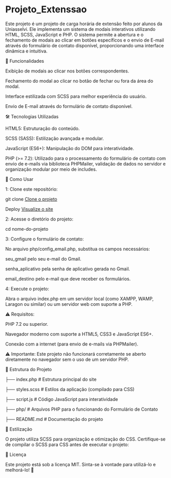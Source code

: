 # Projeto_Extenssao

Este projeto é um projeto de carga horária de extensão feito por alunos da Uniasselvi. Ele implementa um sistema de modais interativos utilizando HTML, SCSS, JavaScript e PHP. O sistema permite a abertura e o fechamento de modais ao clicar em botões específicos e o envio de E-mail através do formulário de contato disponível, proporcionando uma interface dinâmica e intuitiva.


📌 Funcionalidades


Exibição de modais ao clicar nos botões correspondentes.

Fechamento do modal ao clicar no botão de fechar ou fora da área do modal.

Interface estilizada com SCSS para melhor experiência do usuário.

Envio de E-mail através do formulário de contato disponível.


🛠️ Tecnologias Utilizadas


HTML5: Estruturação do conteúdo.

SCSS (SASS): Estilização avançada e modular.

JavaScript (ES6+): Manipulação do DOM para interatividade.

PHP (>= 7.2): Utilizado para o processamento do formulário de contato com envio de e-mails via biblioteca PHPMailer, validação de dados no servidor e organização modular por meio de includes.


🚀 Como Usar


1: Clone este repositório:


git clone [Clone o projeto](https://github.com/vieiradg/Extensao_Violencia_Domestica.git)

Deploy [Visualize o site](https://vieiradg.github.io/Extensao_Violencia_Domestica/)


2: Acesse o diretório do projeto:


cd nome-do-projeto


3: Configure o formulário de contato:


No arquivo php/config_email.php, substitua os campos necessários:

seu_gmail pelo seu e-mail do Gmail.

senha_aplicativo pela senha de aplicativo gerada no Gmail.

email_destino pelo e-mail que deve receber os formulários.


4: Execute o projeto:


Abra o arquivo index.php em um servidor local (como XAMPP, WAMP, Laragon ou similar) ou um servidor web com suporte a PHP.


⚠️ Requisitos:


PHP 7.2 ou superior.

Navegador moderno com suporte a HTML5, CSS3 e JavaScript ES6+.

Conexão com a internet (para envio de e-mails via PHPMailer).


⚠️ Importante: Este projeto não funcionará corretamente se aberto diretamente no navegador sem o uso de um servidor PHP.


📂 Estrutura do Projeto

├── index.php        	# Estrutura principal do site

├── styles.scss       	# Estilos da aplicação (compilado para CSS)

├── script.js         	# Código JavaScript para interatividade

├── php/		# Arquivos PHP para o funcionando do Formulário de Contato

├── README.md         	# Documentação do projeto


🎨 Estilização


O projeto utiliza SCSS para organização e otimização do CSS. Certifique-se de compilar o SCSS para CSS antes de executar o projeto:

📝 Licença

Este projeto está sob a licença MIT. Sinta-se à vontade para utilizá-lo e melhorá-lo! 🎉
